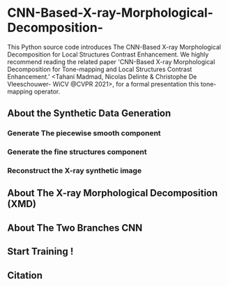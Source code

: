 # CNN-Based-X-ray-Morphological-Decomposition-
This Python source code introduces The CNN-Based X-ray Morphological Decomposition for Local Structures Contrast Enhancement. We highly recommend reading the related paper 'CNN-Based X-ray Morphological Decomposition for Tone-mapping and Local Structures Contrast Enhancement.' &lt;Tahani Madmad, Nicolas Delinte &amp; Christophe De Vleeschouwer- WiCV @CVPR 2021>, for a formal presentation this tone-mapping operator.

## About the Synthetic Data Generation
### Generate The piecewise smooth component


### Generate the fine structures component


### Reconstruct the X-ray synthetic image


## About The X-ray Morphological Decomposition (XMD)


## About The Two Branches CNN 


## Start Training !


## Citation

